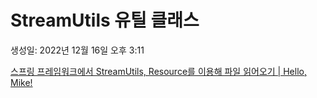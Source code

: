 # StreamUtils 유틸 클래스

생성일: 2022년 12월 16일 오후 3:11

[스프링 프레임워크에서 StreamUtils, Resource를 이용해 파일 읽어오기 | Hello, Mike!](https://hellomike.page/posts/2021/spring-utils-io-resources/)